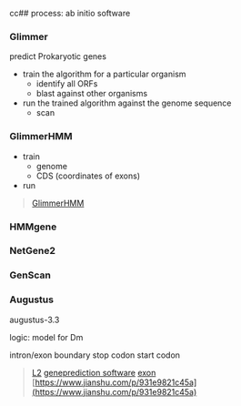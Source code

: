 cc## process: ab initio software
### Glimmer
predict Prokaryotic genes
- train the algorithm for a particular organism
	- identify all ORFs
	- blast against other organisms
- run the trained algorithm against the genome sequence
	- scan 
### GlimmerHMM
- train
	- genome 
	- CDS (coordinates of exons)
- run
> [GlimmerHMM](http://www.cs.jhu.edu/~genomics/Publications/eukGF.pdf)

### HMMgene
### NetGene2
### GenScan
### Augustus
 augustus-3.3

logic: model for Dm

intron/exon boundary
stop codon
start codon

> [L2](https://learn-eu-central-1-prod-fleet01-xythos.s3-eu-central-1.amazonaws.com/5d1b15b77a8ac/6028078?response-content-disposition=inline%3B%20filename%2A%3DUTF-8%27%27bio2_lecture3_2020.pdf&response-content-type=application%2Fpdf&X-Amz-Algorithm=AWS4-HMAC-SHA256&X-Amz-Date=20200225T110706Z&X-Amz-SignedHeaders=host&X-Amz-Expires=21600&X-Amz-Credential=AKIAZH6WM4PLYI3L4QWN%2F20200225%2Feu-central-1%2Fs3%2Faws4_request&X-Amz-Signature=aa10a816e78cc63fe377edec1bf5dbff87481e2f2ce3aade4f563999e8240618)
> [geneprediction software](http://www.geneprediction.org/software.html)
> [exon](https://www.biostars.org/p/6391/)
> [https://www.jianshu.com/p/931e9821c45a](https://www.jianshu.com/p/931e9821c45a)
<!--stackedit_data:
eyJoaXN0b3J5IjpbLTE1MTcyMjcwNjcsLTIwNTU2OTQ2MTksMT
g1NzU4MjE5MiwxNzAyNDMwOTAwLDIyNTE5MzcyNiwtMTM4MzU4
MjQ4MCwtMTY4NDI2MDY1OCwtMTIzNTIwNjEyNywtMTYzOTgxMz
MxMSw4NjE4MjA4NDZdfQ==
-->